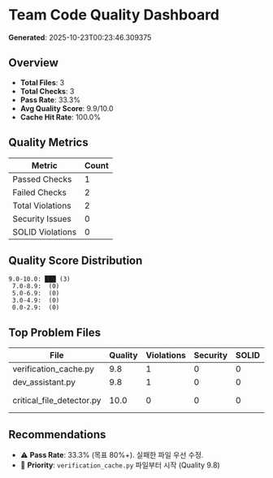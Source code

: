 # Team Code Quality Dashboard

**Generated**: 2025-10-23T00:23:46.309375

## Overview

- **Total Files**: 3
- **Total Checks**: 3
- **Pass Rate**: 33.3%
- **Avg Quality Score**: 9.9/10.0
- **Cache Hit Rate**: 100.0%

## Quality Metrics

| Metric | Count |
|--------|-------|
| Passed Checks | 1 |
| Failed Checks | 2 |
| Total Violations | 2 |
| Security Issues | 0 |
| SOLID Violations | 0 |

## Quality Score Distribution

```
9.0-10.0: ███ (3)
 7.0-8.9:  (0)
 5.0-6.9:  (0)
 3.0-4.9:  (0)
 0.0-2.9:  (0)
```

## Top Problem Files

| File | Quality | Violations | Security | SOLID | Status |
|------|---------|------------|----------|-------|--------|
| verification_cache.py | 9.8 | 1 | 0 | 0 | ❌ FAIL |
| dev_assistant.py | 9.8 | 1 | 0 | 0 | ❌ FAIL |
| critical_file_detector.py | 10.0 | 0 | 0 | 0 | ✅ PASS |

## Recommendations

- ⚠️ **Pass Rate**: 33.3% (목표 80%+). 실패한 파일 우선 수정.
- 🎯 **Priority**: `verification_cache.py` 파일부터 시작 (Quality 9.8)
